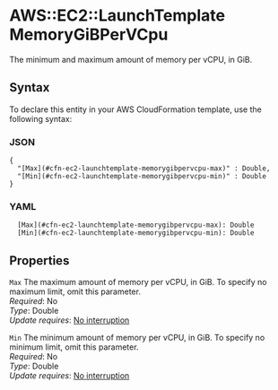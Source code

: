 # AWS::EC2::LaunchTemplate MemoryGiBPerVCpu<a name="aws-properties-ec2-launchtemplate-memorygibpervcpu"></a>

The minimum and maximum amount of memory per vCPU, in GiB\.

## Syntax<a name="aws-properties-ec2-launchtemplate-memorygibpervcpu-syntax"></a>

To declare this entity in your AWS CloudFormation template, use the following syntax:

### JSON<a name="aws-properties-ec2-launchtemplate-memorygibpervcpu-syntax.json"></a>

```
{
  "[Max](#cfn-ec2-launchtemplate-memorygibpervcpu-max)" : Double,
  "[Min](#cfn-ec2-launchtemplate-memorygibpervcpu-min)" : Double
}
```

### YAML<a name="aws-properties-ec2-launchtemplate-memorygibpervcpu-syntax.yaml"></a>

```
  [Max](#cfn-ec2-launchtemplate-memorygibpervcpu-max): Double
  [Min](#cfn-ec2-launchtemplate-memorygibpervcpu-min): Double
```

## Properties<a name="aws-properties-ec2-launchtemplate-memorygibpervcpu-properties"></a>

`Max` <a name="cfn-ec2-launchtemplate-memorygibpervcpu-max"></a>
The maximum amount of memory per vCPU, in GiB\. To specify no maximum limit, omit this parameter\.  
_Required_: No  
_Type_: Double  
_Update requires_: [No interruption](https://docs.aws.amazon.com/AWSCloudFormation/latest/UserGuide/using-cfn-updating-stacks-update-behaviors.html#update-no-interrupt)

`Min` <a name="cfn-ec2-launchtemplate-memorygibpervcpu-min"></a>
The minimum amount of memory per vCPU, in GiB\. To specify no minimum limit, omit this parameter\.  
_Required_: No  
_Type_: Double  
_Update requires_: [No interruption](https://docs.aws.amazon.com/AWSCloudFormation/latest/UserGuide/using-cfn-updating-stacks-update-behaviors.html#update-no-interrupt)
